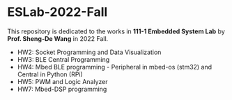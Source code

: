 # ESLab-2022-Fall
This repository is dedicated to the works in **111-1 Embedded System Lab** by **Prof. Sheng-De Wang** in 2022 Fall.
- HW2: Socket Programming and Data Visualization
- HW3: BLE Central Programming
- HW4: Mbed BLE programming - Peripheral in mbed-os (stm32) and Central in Python (RPi)
- HW5: PWM and Logic Analyzer
- HW7: Mbed-DSP programming

